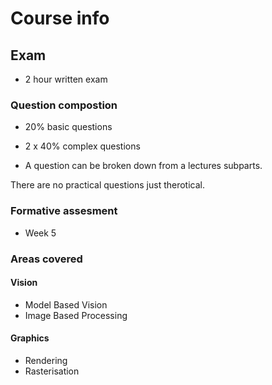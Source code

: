 # Course info

## Exam
- 2 hour written exam 

### Question compostion
- 20% basic questions
- 2 x 40% complex questions

- A question can be broken down from a lectures subparts.

There are no practical questions just therotical.

### Formative assesment 
- Week 5

### Areas covered

#### Vision
- Model Based Vision
- Image Based Processing

#### Graphics
- Rendering
- Rasterisation

